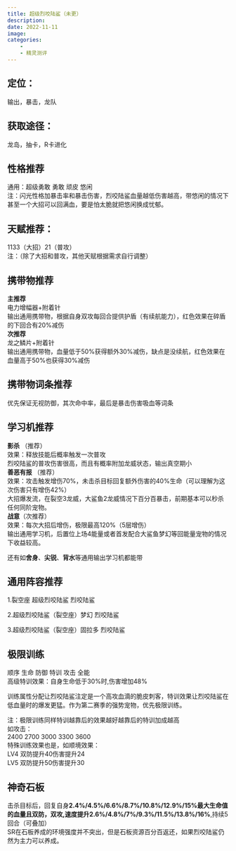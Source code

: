 ```yaml
---
title: 超级烈咬陆鲨（未更）
description: 
date: 2022-11-11
image:
categories:
    - 
    - 精灵测评
---
```

## 定位：
输出，暴击，龙队  

## 获取途径：
龙岛，抽卡，R卡进化  

## 性格推荐
通用：超级勇敢 勇敢 顽皮 悠闲   
注：闪光性格加暴击率和暴击伤害，烈咬陆鲨血量越低伤害越高，带悠闲的情况下甚至一个大招可以回满血，要是怕太脆就把悠闲换成忧郁。  

## 天赋推荐：
1133（大招）21（普攻）  
注：（除了大招和普攻，其他天赋根据需求自行调整）  

## 携带物推荐
**主推荐**  
电力增幅器+附着针     
输出通用携带物，根据自身双攻每回合提供护盾（有续航能力），红色效果在碎盾的下回合有20%减伤    
**次推荐**  
龙之鳞片+附着针    
输出通用携带物，血量低于50%获得额外30%减伤，缺点是没续航，红色效果在血量高于50%也获得30%减伤  

## 携带物词条推荐  
优先保证无视防御，其次命中率，最后是暴击伤害吸血等词条  

## 学习机推荐  
**影杀** （推荐）    
效果：释放技能后概率触发一次普攻  
烈咬陆鲨的普攻伤害很高，而且有概率附加龙威状态，输出真空期小  
**善恶有报** （推荐）  
效果：攻击触发增伤70%，未击杀目标回复额外伤害的40%生命（可以理解为这次伤害只有增伤42%）   
大招爆发流，在裂空3龙威，大鲨鱼2龙威情况下百分百暴击，前期基本可以秒杀任何同阶宠物。   
**战意**（次推荐）  
效果：每次大招后增伤，极限最高120%（5层增伤）  
输出通用学习机，后置位上场4能量或者首发配合大鲨鱼梦幻等回能量宠物的情况下收益较高。  

还有如**舍身**、**尖锐**、**背水**等通用输出学习机都能带  

## 通用阵容推荐  
1.裂空座 超级烈咬陆鲨 烈咬陆鲨    

2.超级烈咬陆鲨（裂空座）梦幻 烈咬陆鲨  

3.超级烈咬陆鲨（裂空座）固拉多 烈咬陆鲨  

## 极限训练  
顺序  生命 防御 特训 攻击 全能    
高级特训效果：自身生命低于30%时,伤害增加48%  

训练属性分配让烈咬陆鲨注定是一个高攻血滴的脆皮刺客，特训效果让烈咬陆鲨在低血量时的爆发更猛。作为第二赛季的强势宠物，优先极限训练。  

注：极限训练同样特训越靠后的效果越好越靠后的特训加成越高  
如攻击：  
2400 2700 3000 3300 3600  
特殊训练效果也是，如顺境效果：  
LV4 双防提升40伤害提升24  
LV5 双防提升50伤害提升30  

## 神奇石板 
击杀目标后，回复自身**2.4%/4.5%/6.6%/8.7%/10.8%/12.9%/15%**最大生命值的血量且双防，双攻,速度提升**2.6%/4.8%/7%/9.3%/11.5%/13.8%/16%**,持续5回合（可叠加）  
SR在石板养成的环境强度并不突出，但是石板资源百分百返还，如果烈咬陆鲨仍然为主力可以养成。